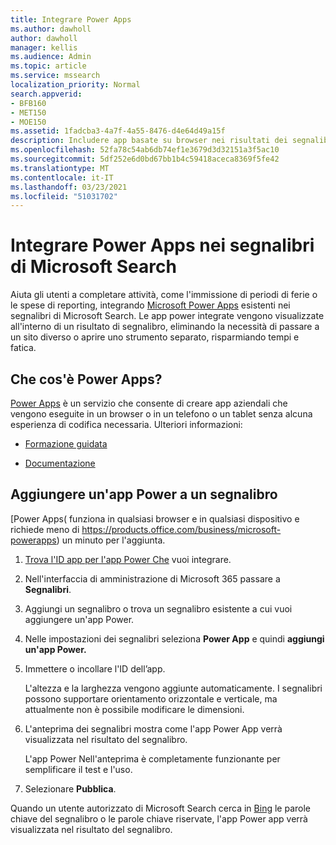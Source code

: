 ```yaml
---
title: Integrare Power Apps
ms.author: dawholl
author: dawholl
manager: kellis
ms.audience: Admin
ms.topic: article
ms.service: mssearch
localization_priority: Normal
search.appverid:
- BFB160
- MET150
- MOE150
ms.assetid: 1fadcba3-4a7f-4a55-8476-d4e64d49a15f
description: Includere app basate su browser nei risultati dei segnalibri per Microsoft Search
ms.openlocfilehash: 52fa78c54ab6db74ef1e3679d3d32151a3f5ac10
ms.sourcegitcommit: 5df252e6d0bd67bb1b4c59418aceca8369f5fe42
ms.translationtype: MT
ms.contentlocale: it-IT
ms.lasthandoff: 03/23/2021
ms.locfileid: "51031702"
---
```

# <a name="integrate-power-apps-in-microsoft-search-bookmarks"></a>Integrare Power Apps nei segnalibri di Microsoft Search
   
Aiuta gli utenti a completare attività, come l'immissione di periodi di ferie o le spese di reporting, integrando [Microsoft Power Apps](https://products.office.com/business/microsoft-powerapps) esistenti nei segnalibri di Microsoft Search. Le app power integrate vengono visualizzate all'interno di un risultato di segnalibro, eliminando la necessità di passare a un sito diverso o aprire uno strumento separato, risparmiando tempi e fatica.
  
## <a name="what-are-power-apps"></a>Che cos'è Power Apps?

[Power Apps](https://products.office.com/business/microsoft-powerapps) è un servizio che consente di creare app aziendali che vengono eseguite in un browser o in un telefono o un tablet senza alcuna esperienza di codifica necessaria. Ulteriori informazioni:
  
- [Formazione guidata](/learn/browse/?products=powerapps)
    
- [Documentazione](/powerapps/)
    
## <a name="add-a-power-app-to-a-bookmark"></a>Aggiungere un'app Power a un segnalibro

[Power Apps( funziona in qualsiasi browser e in qualsiasi dispositivo e richiede meno di https://products.office.com/business/microsoft-powerapps) un minuto per l'aggiunta.
  
1. [Trova l'ID app per l'app Power Che](/powerapps/maker/canvas-apps/get-sessionid#get-an-app-id) vuoi integrare.
    
2. Nell'interfaccia di amministrazione [](https://admin.microsoft.com)di Microsoft 365 passare a **Segnalibri**.
    
3. Aggiungi un segnalibro o trova un segnalibro esistente a cui vuoi aggiungere un'app Power.
    
4. Nelle impostazioni dei segnalibri seleziona **Power App** e quindi **aggiungi un'app Power.**
    
5. Immettere o incollare l'ID dell’app.
    
    L'altezza e la larghezza vengono aggiunte automaticamente. I segnalibri possono supportare orientamento orizzontale e verticale, ma attualmente non è possibile modificare le dimensioni.
    
6. L'anteprima dei segnalibri mostra come l'app Power App verrà visualizzata nel risultato del segnalibro.
    
    L'app Power Nell'anteprima è completamente funzionante per semplificare il test e l'uso.
    
7. Selezionare **Pubblica**.
    
Quando un utente autorizzato di Microsoft Search cerca in [Bing](https://Bing.com) le parole chiave del segnalibro o le parole chiave riservate, l'app Power app verrà visualizzata nel risultato del segnalibro.